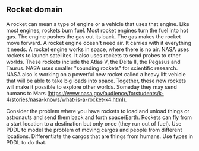 
## Rocket domain

A rocket can mean a type of engine or a vehicle that uses that engine. Like most engines, rockets burn fuel. Most rocket engines turn the fuel into hot gas. The engine pushes the gas out its back. The gas makes the rocket move forward. A rocket engine doesn't need air. It carries with it everything it needs. A rocket engine works in space, where there is no air. NASA uses rockets to launch satellites. It also uses rockets to send probes to other worlds. These rockets include the Atlas V, the Delta II, the Pegasus and Taurus. NASA uses smaller "sounding rockets" for scientific research.  NASA also is working on a powerful new rocket called a heavy lift vehicle that will be able to take big loads into space. Together, these new rockets will make it possible to explore other worlds. Someday they may send humans to Mars (https://www.nasa.gov/audience/forstudents/k-4/stories/nasa-knows/what-is-a-rocket-k4.html).

Consider the problem where you have rockets to load and unload things or astronauts and send them back and forth space/Earth. Rockets can fly from a start location to a destination but only once (they run out of fuel). Use PDDL to model the problem of moving cargos and people from different locations. Differentiate the cargos that are things from humans. Use types in PDDL to do that.
